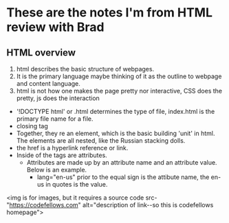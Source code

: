 # These are the notes I'm  from HTML review with Brad

## HTML overview

  1. html describes the basic structure of webpages.
  2. It is the primary language maybe thinking of it as the outline to webpage and content language.
  3. html is not how one makes the page pretty nor interactive, CSS does the pretty, js does the interaction

* '!DOCTYPE html' or .html determines the type of file, index.html is the primary file name for a file.
* </tag> closing tag
* Together, they re an element, which is the basic building 'unit' in html. The elements are all nested, like the Russian stacking dolls.
* the href is a hyperlink reference or link.
* Inside of the tags are attributes.
  * Attributes are made up by an attribute name and an attribute value. Below is an example.
    * lang="en-us" prior to the equal sign is the attibute name, the en-us in quotes is the value.

<img is for images, but it requires a source code src-"https://codefellows.com" alt="description of link--so this is codefellows homepage">
